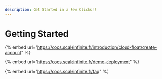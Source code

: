 ```yaml
---
description: Get Started in a Few Clicks!!
---
```


# Getting Started

{% embed url="https://docs.scaleinfinite.fr/introduction/cloud-float/create-account" %}

{% embed url="https://docs.scaleinfinite.fr/demo-deployment" %}



{% embed url="https://docs.scaleinfinite.fr/faq" %}
